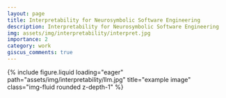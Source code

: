 ```yaml
---
layout: page
title: Interpretability for Neurosymbolic Software Engineering
description: Interpretability for Neurosymbolic Software Engineering
img: assets/img/interpretability/interpret.jpg
importance: 2
category: work
giscus_comments: true
---
```



<div class="row">
    <div class="col-sm mt-9 mt-md-0">
        {% include figure.liquid loading="eager" path="assets/img/interpretability/llm.jpg" title="example image" class="img-fluid rounded z-depth-1" %}
    </div>
</div>
